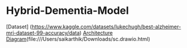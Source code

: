 # Hybrid-Dementia-Model

[Dataset] (https://www.kaggle.com/datasets/lukechugh/best-alzheimer-mri-dataset-99-accuracy/data)
[Architecture Diagram](https://viewer.diagrams.net/?tags=%7B%7D&lightbox=1&highlight=0000ff&edit=_blank&layers=1&nav=1#G1Z_-i5Q279tB2sw760yXLYxNaqmI4Vdz-)(file:///Users/saikarthik/Downloads/sc.drawio.html)
